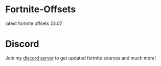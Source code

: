 # Fortnite-Offsets
latest fortnite offsets 23.07

# Discord
Join my [discord server](https://discord.gg/YzpCypQyNw) to get updated fortnite sources and much more!
